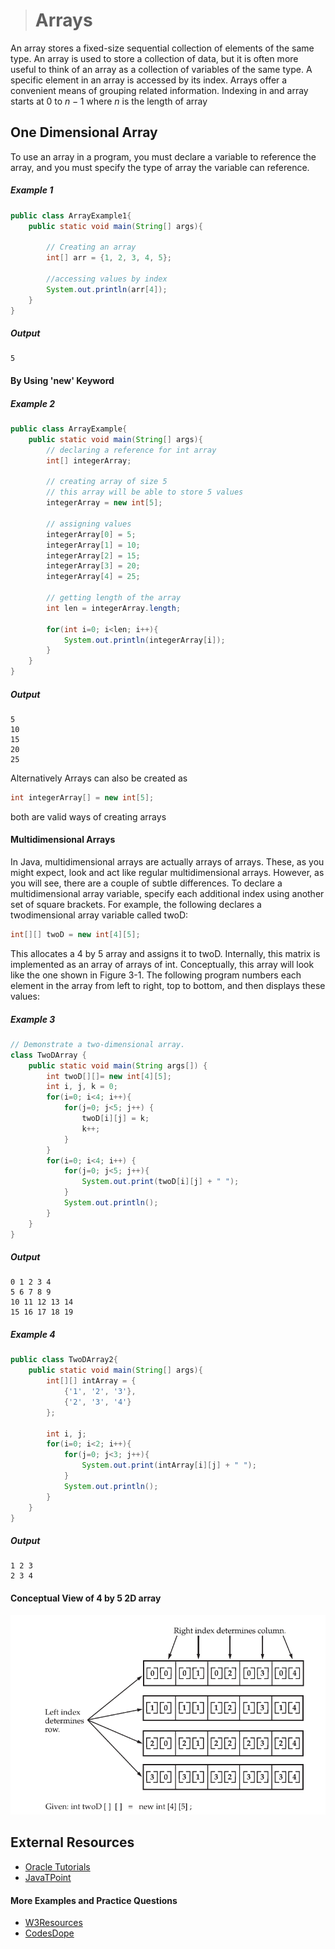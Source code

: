 ># Arrays

An array stores a fixed-size sequential collection of elements of the same type. An array is used to store a collection of data, but it is often more useful to think of an array as a collection of variables of the same type. A specific element in an array is accessed by its index. Arrays offer a convenient means of grouping related information. Indexing in and array starts at $0$ to $n-1$ where $n$ is the length of array

## One Dimensional Array

To use an array in a program, you must declare a variable to reference the array, and you must specify the type of array the variable can reference.


##### Example 1

```java
public class ArrayExample1{
    public static void main(String[] args){

        // Creating an array
        int[] arr = {1, 2, 3, 4, 5};

        //accessing values by index 
        System.out.println(arr[4]);
    }
}
```

##### Output

    5


#### By Using 'new' Keyword

##### Example 2

```java
public class ArrayExample{
    public static void main(String[] args){
        // declaring a reference for int array
        int[] integerArray;

        // creating array of size 5
        // this array will be able to store 5 values
        integerArray = new int[5];

        // assigning values
        integerArray[0] = 5;
        integerArray[1] = 10;
        integerArray[2] = 15;
        integerArray[3] = 20;
        integerArray[4] = 25;

        // getting length of the array
        int len = integerArray.length;

        for(int i=0; i<len; i++){
            System.out.println(integerArray[i]);
        }
    }
}
```

##### Output

    5
    10
    15
    20
    25

Alternatively Arrays can also be created as

```java
int integerArray[] = new int[5];
```
both are valid ways of creating arrays

#### Multidimensional Arrays

In Java, multidimensional arrays are actually arrays of arrays. These, as you might expect, look and act like regular multidimensional arrays. However, as you will see, there are a couple of subtle differences. To declare a multidimensional array variable, specify each additional index using another set of square brackets. For example, the following declares a twodimensional array variable called twoD:
```java
int[][] twoD = new int[4][5];
```
This allocates a 4 by 5 array and assigns it to twoD. Internally, this matrix is implemented as an array of arrays of int. Conceptually, this array will look like the one shown in Figure 3-1. The following program numbers each element in the array from left to right, top to bottom, and then displays these values:

##### Example 3

```java
// Demonstrate a two-dimensional array.
class TwoDArray {
    public static void main(String args[]) {
        int twoD[][]= new int[4][5];
        int i, j, k = 0;
        for(i=0; i<4; i++){
            for(j=0; j<5; j++) {
                twoD[i][j] = k;
                k++;
            }
        }
        for(i=0; i<4; i++) {
            for(j=0; j<5; j++){
                System.out.print(twoD[i][j] + " ");
            }
            System.out.println();
        }
    }
}
```

##### Output

    0 1 2 3 4
    5 6 7 8 9
    10 11 12 13 14
    15 16 17 18 19


##### Example 4

```java
public class TwoDArray2{
    public static void main(String[] args){
        int[][] intArray = {
            {'1', '2', '3'},
            {'2', '3', '4'}
        };

        int i, j;
        for(i=0; i<2; i++){
            for(j=0; j<3; j++){
                System.out.print(intArray[i][j] + " ");
            }
            System.out.println();
        }
    }
}
```


##### Output

    1 2 3
    2 3 4


#### Conceptual View of 4 by 5 2D array

![Conceptual View of 4 by 5 2D array](images/2d_array_concept.PNG)


## External Resources

* [Oracle Tutorials](https://docs.oracle.com/javase/tutorial/java/nutsandbolts/arrays.html)
* [JavaTPoint](https://www.javatpoint.com/array-in-java)

#### More Examples and Practice Questions

* [W3Resources](https://www.w3resource.com/java-exercises/array/index.php)
* [CodesDope](https://www.codesdope.com/practice/java-array/)
